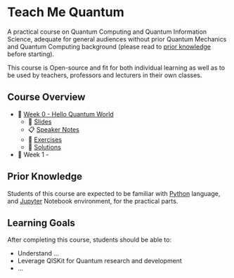 # Teach Me Quantum
A practical course on Quantum Computing and Quantum Information Science, adequate for general audiences without prior Quantum Mechanics and Quantum Computing background (please read to [prior knowledge](#prior-knowledge) before starting).

This course is Open-source and fit for both individual learning as well as to be used by teachers, professors and lecturers in their own classes.

## Course Overview

 * 📁 [Week 0 - Hello Quantum World]()
     * 📖 [Slides]()
     * 📋 [Speaker Notes]()
     * 📁 [Exercises]()
     * 📁 [Solutions]()
 * 📁 Week 1 - 

## Prior Knowledge
Students of this course are expected to be familiar with [Python](https://www.python.org/) language, and [Jupyter](http://jupyter.org/) Notebook environment, for the practical parts.

## Learning Goals
After completing this course, students should be able to:
 * Understand ...
 * Leverage QISKit for Quantum research and development
 * ...
